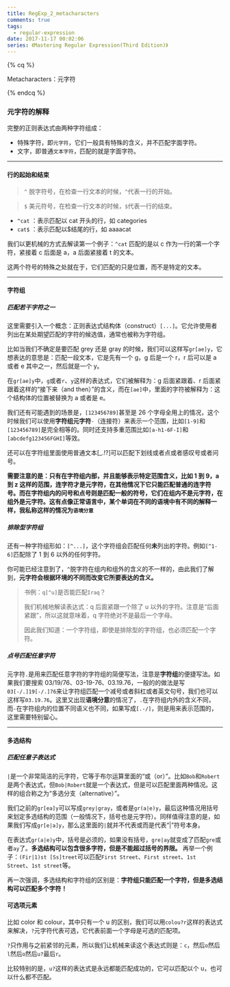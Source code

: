 ```yaml
---
title: RegExp_2_metacharacters
comments: true
tags:
  - regular-expression
date: 2017-11-17 00:02:06
series: 《Mastering Regular Expression(Third Edition)》
---
```


{% cq %}

Metacharacters：元字符

{% endcq %}

<!-- more -->

### 元字符的解释

完整的正则表达式由两种字符组成：

- 特殊字符，即`元字符`，它们一般具有特殊的含义，并不匹配字面字符。
- 文字，即普通`文本字符`，匹配的就是字面字符。

---

#### 行的起始和结束

> `^` 脱字符号，在检查一行文本的时候，`^`代表一行的开始。

> `$` 美元符号，在检查一行文本的时候，`$`代表一行的结束。

- `^cat` ：表示匹配以 cat 开头的行，如 categories
- `cat$` ：表示匹配以\$结尾的行，如 aaaacat

我们以更机械的方式去解读第一个例子：`^cat` 匹配的是以 c 作为一行的第一个字符，紧接着 c 后面是 a，a 后面紧接着 t 的文本。

这两个符号的特殊之处就在于，它们匹配的只是位置，而不是特定的文本。

---

#### 字符组

##### 匹配若干字符之一

这里需要引入一个概念：正则表达式结构体（construct）`[...]`。它允许使用者列出在某处期望匹配的字符的候选值，通常也被称为字符组。

比如当我们不确定是要匹配 grey 还是 gray 的时候，我们可以这样写`gr[ae]y`，它想表达的意思是：匹配一段文本，它是先有一个 g，g 后是一个 r，r 后可以是 a 或者 e 其中之一，然后就是一个 y。

在`gr[ae]y`中，`g`或者`r`、`y`这样的表达式，它们被解释为：g 后面紧跟着、r 后面紧跟着这样的“接下来（and then）”的含义，而在`[ae]`中，里面的字符被解释为：这个结构体的位置被替换为 a 或者是 e。

我们还有可能遇到的场景是，`[123456789]`甚至是 26 个字母全用上的情况，这个时候我们可以使用**字符组元字符**`-`（连接符）来表示一个范围，比如`[1-9]`和`[123456789]`是完全相等的。同时还支持多重范围比如`[a-h1-6F-I]`和`[abcdefg123456FGHI]`等效。

还可以在字符组里面使用普通文本[_.!?]可以匹配下划线或者点或者感叹号或者问号。

**需要注意的是：只有在字符组内部，并且能够表示特定范围含义，比如 1 到 9，a 到 z 这样的范围，连字符才是元字符，在其他情况下它只能匹配普通的连字符号。而在字符组内的问号和点号则是匹配一般的符号，它们在组内不是元字符，在组外是元字符。这有点像正常语言中，某个单词在不同的语境中有不同的解释一样，我私称这样的情况为`语境分意`**

##### 排除型字符组

还有一种字符组形如：`[^...]`，这个字符组会匹配任何**未**列出的字符。例如`[^1-6]`匹配除了 1 到 6 以外的任何字符。

你可能已经注意到了，`^`脱字符在组内和组外的含义的不一样的，由此我们了解到，**元字符会根据环境的不同而改变它所要表达的含义。**

> 书例：`q[^u]`是否能匹配`Iraq`？
>
> 我们机械地解读表达式：q 后面紧跟一个除了 u 以外的字符。注意是“后面紧跟”，所以这就意味着，q 字符绝对不是最后一个字母。
>
> 因此我们知道：一个字符组，即使是排除型的字符组，也必须匹配一个字符。

##### 点号匹配任意字符

元字符`.`是用来匹配任意字符的字符组的简便写法，注意是**字符组**的便捷写法。如果我们要搜索 03/19/76、03-19-76、03.19.76，一般的的做法是写`03[-/.]19[-/.]76`来让字符组匹配一个减号或者斜杠或者英文句号，我们也可以这样写`03.19.76`。这里又出现**语境分意**的情况了，`.`在字符组内外的含义不同，而`-`在字符组内的位置不同语义也不同，如果写成`[.-/]`，则是用来表示范围的，这里需要特别留心。

---

#### 多选结构

##### 匹配任意子表达式

`|`是一个非常简洁的元字符，它等于布尔运算里面的“或（or）”。比如`Bob`和`Robert`是两个表达式，但`Bob|Robert`就是一个表达式，但是可以匹配里面两种情况。这样的组合称之为“多选分支（alternative）”。

我们之前的`gr[ea]y`可以写成`grey|gray`，或者是`gr(a|e)y`，最后这种情况用括号来划定多选结构的范围（一般情况下，括号也是元字符）。同样值得注意的是，如果我们写成`gr[e|a]y`，那么这里面的`|`就并不代表或而是代表“|”符号本身。

在表达式`gr(a|e)y`中，括号是必须的，如果没有括号，`gre|ay`就变成了匹配`gre`或者`ay`了。**多选结构可以包含很多字符，但是不能超过括号的界限。** 再举一个例子：`(Fir|1)st [Ss]treet`可以匹配`First Street`、`First street`、`1st Street`、`1st street`等。

再一次强调，多选结构和字符组的区别是：**字符组只能匹配一个字符，但是多选结构可以匹配多个字符！**

#### 可选项元素

比如 color 和 colour，其中只有一个 u 的区别，我们可以用`colou?r`这样的表达式来解决，`?`元字符代表可选，它代表前面一个字母是可选的匹配项。

`?`只作用与之前紧邻的元素，所以我们让机械来读这个表达式则是：`c`，然后`o`然后`l`然后`o`然后`u?`最后`r`。

比较特别的是，`u?`这样的表达式是永远都能匹配成功的，它可以匹配以个 u，也可以什么都不匹配。
